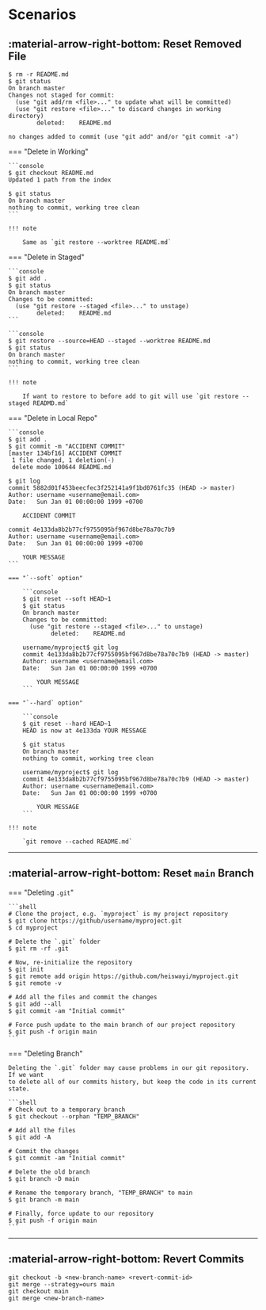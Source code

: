 # Scenarios

## :material-arrow-right-bottom: Reset Removed File

```console
$ rm -r README.md
$ git status
On branch master
Changes not staged for commit:
  (use "git add/rm <file>..." to update what will be committed)
  (use "git restore <file>..." to discard changes in working directory)
        deleted:    README.md

no changes added to commit (use "git add" and/or "git commit -a")
```

=== "Delete in Working"

    ```console
    $ git checkout README.md
    Updated 1 path from the index

    $ git status
    On branch master
    nothing to commit, working tree clean
    ```

    !!! note

        Same as `git restore --worktree README.md`

=== "Delete in Staged"

    ```console
    $ git add .
    $ git status
    On branch master
    Changes to be committed:
      (use "git restore --staged <file>..." to unstage)
            deleted:    README.md
    ```

    ```console
    $ git restore --source=HEAD --staged --worktree README.md
    $ git status
    On branch master
    nothing to commit, working tree clean
    ```

    !!! note

        If want to restore to before add to git will use `git restore --staged READMD.md`

=== "Delete in Local Repo"

    ```console
    $ git add .
    $ git commit -m "ACCIDENT COMMIT"
    [master 134bf16] ACCIDENT COMMIT
     1 file changed, 1 deletion(-)
     delete mode 100644 README.md

    $ git log
    commit 5882d01f453beecfec3f252141a9f1bd0761fc35 (HEAD -> master)
    Author: username <username@email.com>
    Date:   Sun Jan 01 00:00:00 1999 +0700

        ACCIDENT COMMIT

    commit 4e133da8b2b77cf9755095bf967d8be78a70c7b9
    Author: username <username@email.com>
    Date:   Sun Jan 01 00:00:00 1999 +0700

        YOUR MESSAGE
    ```

    === "`--soft` option"

        ```console
        $ git reset --soft HEAD~1
        $ git status
        On branch master
        Changes to be committed:
          (use "git restore --staged <file>..." to unstage)
                deleted:    README.md

        username/myproject$ git log
        commit 4e133da8b2b77cf9755095bf967d8be78a70c7b9 (HEAD -> master)
        Author: username <username@email.com>
        Date:   Sun Jan 01 00:00:00 1999 +0700

            YOUR MESSAGE
        ```

    === "`--hard` option"

        ```console
        $ git reset --hard HEAD~1
        HEAD is now at 4e133da YOUR MESSAGE

        $ git status
        On branch master
        nothing to commit, working tree clean

        username/myproject$ git log
        commit 4e133da8b2b77cf9755095bf967d8be78a70c7b9 (HEAD -> master)
        Author: username <username@email.com>
        Date:   Sun Jan 01 00:00:00 1999 +0700

            YOUR MESSAGE
        ```

    !!! note

        `git remove --cached README.md`

---

## :material-arrow-right-bottom: Reset `main` Branch

=== "Deleting `.git`"

    ```shell
    # Clone the project, e.g. `myproject` is my project repository
    $ git clone https://github/username/myproject.git
    $ cd myproject

    # Delete the `.git` folder
    $ git rm -rf .git

    # Now, re-initialize the repository
    $ git init
    $ git remote add origin https://github.com/heiswayi/myproject.git
    $ git remote -v

    # Add all the files and commit the changes
    $ git add --all
    $ git commit -am "Initial commit"

    # Force push update to the main branch of our project repository
    $ git push -f origin main
    ```

=== "Deleting Branch"

    Deleting the `.git` folder may cause problems in our git repository. If we want
    to delete all of our commits history, but keep the code in its current state.

    ```shell
    # Check out to a temporary branch
    $ git checkout --orphan "TEMP_BRANCH"

    # Add all the files
    $ git add -A

    # Commit the changes
    $ git commit -am "Initial commit"

    # Delete the old branch
    $ git branch -D main

    # Rename the temporary branch, "TEMP_BRANCH" to main
    $ git branch -m main

    # Finally, force update to our repository
    $ git push -f origin main
    ```

---

## :material-arrow-right-bottom: Revert Commits

```shell
git checkout -b <new-branch-name> <revert-commit-id>
git merge --strategy=ours main
git checkout main
git merge <new-branch-name>
```
